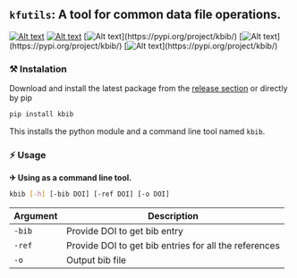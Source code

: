 ## `kfutils`: A tool for common data file operations.
[![Alt text](https://img.shields.io/pypi/v/kbib.svg?logo=pypi)](https://pypi.org/project/kbib/)
[![Alt text](https://img.shields.io/pypi/pyversions/kbib.svg?logo=python)](https://pypi.org/project/kbib/)
[![Alt text](https://img.shields.io/pypi/dm/kbib.svg?)](https://pypi.org/project/kbib/)
[![Alt text](https://img.shields.io/pypi/l/kbib.svg?)](https://pypi.org/project/kbib/)
[![Alt text](https://img.shields.io/pypi/status/kbib.svg?)](https://pypi.org/project/kbib/)


### ⚒ Instalation
Download and install the latest package from the [release section](https://github.com/Koushikphy/kbib/releases/latest) or directly by pip
```bash
pip install kbib
```
This installs the python module and a command line tool named `kbib`.  



### ⚡ Usage 

 __✈ Using as a command line tool.__
```bash
kbib [-h] [-bib DOI] [-ref DOI] [-o DOI]
```

| Argument    |  Description|
| ----------- | ----------- 
|    `-bib`     | Provide DOI to get bib entry |
|    `-ref`     |  Provide DOI to get bib entries for all the references | 
|    `-o`     | Output bib file | 


